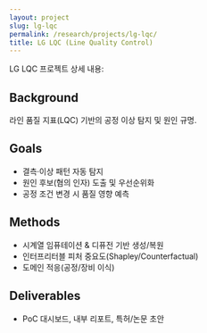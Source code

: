 ```yaml
---
layout: project
slug: lg-lqc
permalink: /research/projects/lg-lqc/
title: LG LQC (Line Quality Control)
---
```


LG LQC 프로젝트 상세 내용:

## Background
라인 품질 지표(LQC) 기반의 공정 이상 탐지 및 원인 규명.

## Goals
- 결측·이상 패턴 자동 탐지
- 원인 후보(혐의 인자) 도출 및 우선순위화
- 공정 조건 변경 시 품질 영향 예측

## Methods
- 시계열 임퓨테이션 & 디퓨전 기반 생성/복원
- 인터프리터블 피처 중요도(Shapley/Counterfactual)
- 도메인 적응(공정/장비 이식)

## Deliverables
- PoC 대시보드, 내부 리포트, 특허/논문 초안
